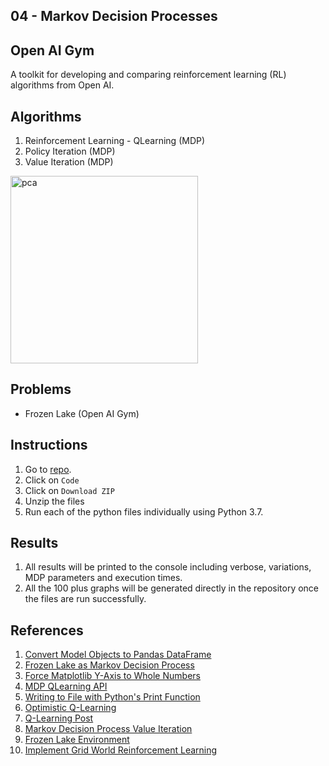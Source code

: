 ## 04 - Markov Decision Processes  

## Open AI Gym 
A toolkit for developing and comparing reinforcement learning (RL) algorithms from Open AI.


## Algorithms
1. Reinforcement Learning - QLearning (MDP)
2. Policy Iteration (MDP)
3. Value Iteration (MDP)

<img src="https://github.com/techbrainwave/CS7641-ML-Fall22-04-MarkovDecisionProcesses/blob/main/policy.png" alt="pca" width="300"/>

## Problems
* Frozen Lake (Open AI Gym)


## Instructions  

1. Go to [repo](https://github.com/techbrainwave/CS7641-ML-Fall22-04-MarkovDecisionProcesses).
2. Click on `Code` 
3. Click on `Download ZIP`
4. Unzip the files
5. Run each of the python files individually using Python 3.7.


## Results  

1. All results will be printed to the console including verbose, variations, MDP parameters and execution times.
2. All the 100 plus graphs will be generated directly in the repository once the files are run successfully.


## References  

1. [Convert Model Objects to Pandas DataFrame](https://stackoverflow.com/questions/34997174/how-to-convert-list-of-model-objects-to-pandas-dataframe)
2. [Frozen Lake as Markov Decision Process](https://medium.com/swlh/frozen-lake-as-a-markov-decision-process-1692815ecfd1)
3. [Force Matplotlib Y-Axis to Whole Numbers](https://stackoverflow.com/questions/27496737/how-to-force-matplotlib-to-display-only-whole-numbers-on-the-y-axis)
4. [MDP QLearning API](https://pymdptoolbox.readthedocs.io/en/latest/api/mdp.html#mdptoolbox.mdp.QLearning)
5. [Writing to File with Python's Print Function](https://stackabuse.com/writing-to-a-file-with-pythons-print-function/)
6. [Optimistic Q-Learning](https://medium.com/sequential-learning/optimistic-q-learning-b9304d079e11)
7. [Q-Learning Post](https://www.eecs.tufts.edu/~mguama01/post/q-learning/)
8. [Markov Decision Process Value Iteration](https://medium.com/@ngao7/markov-decision-process-value-iteration-2d161d50a6ff#e8b7)
9. [Frozen Lake Environment](https://gymnasium.farama.org/environments/toy_text/frozen_lake/)
10. [Implement Grid World Reinforcement Learning](https://towardsdatascience.com/reinforcement-learning-implement-grid-world-from-scratch-c5963765ebff)
